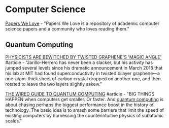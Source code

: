 # Computer Science

[Papers We Love](https://paperswelove.org/) - "Papers We Love is a repository of academic computer science papers and a community who loves reading them."

## Quantum Computing

[PHYSICISTS ARE BEWITCHED BY TWISTED GRAPHENE'S 'MAGIC ANGLE'](https://www.wired.com/story/twisted-bilayer-graphene/) \#article - "Jarillo-Herrero has never been a slacker, but his activity has jumped several levels since his dramatic announcement in March 2018 that his lab at MIT had found superconductivity in twisted bilayer graphene—a one-atom-thick sheet of carbon crystal dropped on another one, and then rotated to leave the two layers slightly askew."

[THE WIRED GUIDE TO QUANTUM COMPUTING](https://www.wired.com/story/wired-guide-to-quantum-computing/?itm_campaign=GuideCarveLeft&mbid=rss-google-newsstand) \#article - "BIG THINGS HAPPEN when computers get smaller. Or faster. And [quantum computing](https://www.wired.com/tag/quantum-computing/) is about chasing perhaps the biggest performance boost in the history of technology. The basic idea is to smash some barriers that limit the speed of existing computers by harnessing the counterintuitive physics of subatomic scales."

